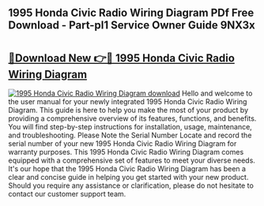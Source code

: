 ## 1995 Honda Civic Radio Wiring Diagram PDf Free Download - Part-pI1 Service Owner Guide 9NX3x

# <h2><a href="http://dfk9hg6.blite.top/?on=1995+Honda+Civic+Radio+Wiring+Diagram">🔗Download New 👉🔴 1995 Honda Civic Radio Wiring Diagram</a></h2>

[![1995 Honda Civic Radio Wiring Diagram download](https://i.imgur.com/lujVjoI.png)](http://dfk9hg6.blite.top/?on=1995+Honda+Civic+Radio+Wiring+Diagram)
Hello and welcome to the user manual for your newly integrated 1995 Honda Civic Radio Wiring Diagram. This guide is here to help you make the most of your product by providing a comprehensive overview of its features, functions, and benefits. You will find step-by-step instructions for installation, usage, maintenance, and troubleshooting. Please Note the Serial Number Locate and record the serial number of your new 1995 Honda Civic Radio Wiring Diagram for warranty purposes. This 1995 Honda Civic Radio Wiring Diagram comes equipped with a comprehensive set of features to meet your diverse needs. It's our hope that the 1995 Honda Civic Radio Wiring Diagram has been a clear and concise guide in helping you get started with your new product. Should you require any assistance or clarification, please do not hesitate to contact our customer support team.
